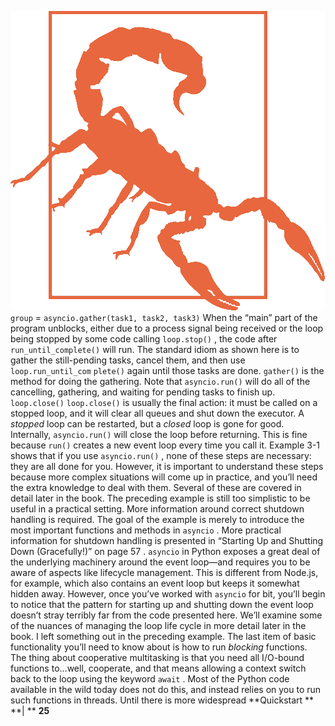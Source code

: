 
![page_36_0](images/page_36_0.png)
 `group`  =  `asyncio.gather(task1, task2, task3)` When the “main” part of the program unblocks, either due to a  process signal being received or the loop being stopped by some code calling  `loop.stop()` , the code after  `run_until_complete()`  will run. The standard idiom as shown here is to gather the still-pending tasks, cancel them, and then use  `loop.run_until_com` `plete()`  again until those tasks are done.  `gather()`  is the method for doing the gathering. Note that  `asyncio.run()`  will do all of the cancelling, gathering, and waiting for pending tasks to finish up. `loop.close()` `loop.close()`  is usually the final action: it must be called on a stopped loop, and it will clear all queues and shut down the executor. A  *stopped*  loop can be restarted, but a  *closed*  loop is gone for good. Internally,  `asyncio.run()`  will close the loop before returning. This is fine because  `run()`  creates a new event loop every time you call it. Example 3-1  shows that if you use  `asyncio.run()` , none of these steps are necessary: they are all done for you. However, it is important to understand these steps because more complex situations will come up in practice, and you’ll need the extra knowledge to deal with them. Several of these are covered in detail later in the book. The preceding example is still too simplistic to be useful in a practical setting. More information around correct shutdown handling is required. The goal of the example is merely to introduce the most important functions and methods in  `asyncio` . More practical information for shutdown handling is presented in  “Starting Up and Shutting Down (Gracefully!)” on page 57 . `asyncio`  in Python exposes a great deal of the underlying machinery around the event loop—and requires you to be aware of aspects like lifecycle management. This is different from Node.js, for example, which also contains an event loop but keeps it somewhat hidden away. However, once you’ve worked with  `asyncio`  for bit, you’ll begin to notice that the pattern for starting up and shutting down the event loop doesn’t stray terribly far from the code presented here. We’ll examine some of the nuances of managing the loop life cycle in more detail later in the book. I left something out in the preceding example. The last item of basic functionality you’ll need to know about is how to run  *blocking*  functions. The thing about cooperative multitasking is that you need all I/O-bound functions to…well, cooperate, and that means allowing a context switch back to the loop using the keyword `await` . Most of the Python code available in the wild today does not do this, and instead relies on you to run such functions in threads. Until there is more widespread **Quickstart ** **| ** **25**